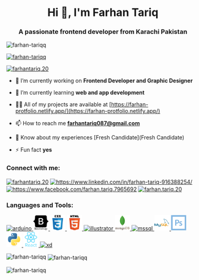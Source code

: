 
<h1 align="center">Hi 👋, I'm Farhan Tariq</h1>
<h3 align="center">A passionate frontend developer from Karachi Pakistan</h3>

<p align="left"> <img src="https://komarev.com/ghpvc/?username=farhan-tariqq&label=Profile%20views&color=0e75b6&style=flat" alt="farhan-tariqq" /> </p>

<p align="left"> <a href="https://github.com/ryo-ma/github-profile-trophy"><img src="https://github-profile-trophy.vercel.app/?username=farhan-tariqq" alt="farhan-tariqq" /></a> </p>

<p align="left"> <a href="https://twitter.com/farhantariq.20" target="blank"><img src="https://img.shields.io/twitter/follow/farhantariq.20?logo=twitter&style=for-the-badge" alt="farhantariq.20" /></a> </p>

- 🔭 I’m currently working on **Frontend Developer and Graphic Designer**

- 🌱 I’m currently learning **web and app development**

- 👨‍💻 All of my projects are available at [https://farhan-protfolio.netlify.app/](https://farhan-protfolio.netlify.app/)

- 📫 How to reach me **farhantariq087@gmail.com**

- 📄 Know about my experiences [Fresh Candidate](Fresh Candidate)

- ⚡ Fun fact **yes**

<h3 align="left">Connect with me:</h3>
<p align="left">
<a href="https://twitter.com/farhantariq.20" target="blank"><img align="center" src="https://raw.githubusercontent.com/rahuldkjain/github-profile-readme-generator/master/src/images/icons/Social/twitter.svg" alt="farhantariq.20" height="30" width="40" /></a>
<a href="https://linkedin.com/in/https://www.linkedin.com/in/farhan-tariq-916388254/" target="blank"><img align="center" src="https://raw.githubusercontent.com/rahuldkjain/github-profile-readme-generator/master/src/images/icons/Social/linked-in-alt.svg" alt="https://www.linkedin.com/in/farhan-tariq-916388254/" height="30" width="40" /></a>
<a href="https://fb.com/https://www.facebook.com/farhan.tariq.7965692" target="blank"><img align="center" src="https://raw.githubusercontent.com/rahuldkjain/github-profile-readme-generator/master/src/images/icons/Social/facebook.svg" alt="https://www.facebook.com/farhan.tariq.7965692" height="30" width="40" /></a>
<a href="https://instagram.com/farhan.tariq.20" target="blank"><img align="center" src="https://raw.githubusercontent.com/rahuldkjain/github-profile-readme-generator/master/src/images/icons/Social/instagram.svg" alt="farhan.tariq.20" height="30" width="40" /></a>
</p>

<h3 align="left">Languages and Tools:</h3>
<p align="left"> <a href="https://www.arduino.cc/" target="_blank" rel="noreferrer"> <img src="https://cdn.worldvectorlogo.com/logos/arduino-1.svg" alt="arduino" width="40" height="40"/> </a> <a href="https://getbootstrap.com" target="_blank" rel="noreferrer"> <img src="https://raw.githubusercontent.com/devicons/devicon/master/icons/bootstrap/bootstrap-plain-wordmark.svg" alt="bootstrap" width="40" height="40"/> </a> <a href="https://www.w3schools.com/css/" target="_blank" rel="noreferrer"> <img src="https://raw.githubusercontent.com/devicons/devicon/master/icons/css3/css3-original-wordmark.svg" alt="css3" width="40" height="40"/> </a> <a href="https://www.w3.org/html/" target="_blank" rel="noreferrer"> <img src="https://raw.githubusercontent.com/devicons/devicon/master/icons/html5/html5-original-wordmark.svg" alt="html5" width="40" height="40"/> </a> <a href="https://www.adobe.com/in/products/illustrator.html" target="_blank" rel="noreferrer"> <img src="https://www.vectorlogo.zone/logos/adobe_illustrator/adobe_illustrator-icon.svg" alt="illustrator" width="40" height="40"/> </a> <a href="https://www.mongodb.com/" target="_blank" rel="noreferrer"> <img src="https://raw.githubusercontent.com/devicons/devicon/master/icons/mongodb/mongodb-original-wordmark.svg" alt="mongodb" width="40" height="40"/> </a> <a href="https://www.microsoft.com/en-us/sql-server" target="_blank" rel="noreferrer"> <img src="https://www.svgrepo.com/show/303229/microsoft-sql-server-logo.svg" alt="mssql" width="40" height="40"/> </a> <a href="https://www.mysql.com/" target="_blank" rel="noreferrer"> <img src="https://raw.githubusercontent.com/devicons/devicon/master/icons/mysql/mysql-original-wordmark.svg" alt="mysql" width="40" height="40"/> </a> <a href="https://www.photoshop.com/en" target="_blank" rel="noreferrer"> <img src="https://raw.githubusercontent.com/devicons/devicon/master/icons/photoshop/photoshop-line.svg" alt="photoshop" width="40" height="40"/> </a> <a href="https://www.python.org" target="_blank" rel="noreferrer"> <img src="https://raw.githubusercontent.com/devicons/devicon/master/icons/python/python-original.svg" alt="python" width="40" height="40"/> </a> <a href="https://reactjs.org/" target="_blank" rel="noreferrer"> <img src="https://raw.githubusercontent.com/devicons/devicon/master/icons/react/react-original-wordmark.svg" alt="react" width="40" height="40"/> </a> <a href="https://www.adobe.com/products/xd.html" target="_blank" rel="noreferrer"> <img src="https://cdn.worldvectorlogo.com/logos/adobe-xd.svg" alt="xd" width="40" height="40"/> </a> </p>

<p><img align="left" src="https://github-readme-stats.vercel.app/api/top-langs?username=farhan-tariqq&show_icons=true&locale=en&layout=compact" alt="farhan-tariqq" /></p>

<p>&nbsp;<img align="center" src="https://github-readme-stats.vercel.app/api?username=farhan-tariqq&show_icons=true&locale=en" alt="farhan-tariqq" /></p>

<p><img align="center" src="https://github-readme-streak-stats.herokuapp.com/?user=farhan-tariqq&" alt="farhan-tariqq" /></p>

